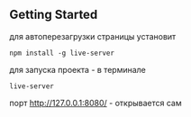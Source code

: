## Getting Started

для автоперезагрузки страницы установит 
```
npm install -g live-server
```
для запуска проекта - в терминале
```
live-server
```
порт http://127.0.0.1:8080/ - открывается сам
